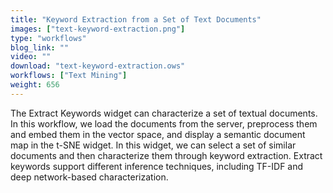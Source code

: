```yaml
---
title: "Keyword Extraction from a Set of Text Documents"
images: ["text-keyword-extraction.png"]
type: "workflows"
blog_link: ""
video: ""
download: "text-keyword-extraction.ows"
workflows: ["Text Mining"]
weight: 656
---
```


The Extract Keywords widget can characterize a set of textual documents. In this workflow, we load the documents from the server, preprocess them and embed them in the vector space, and display a semantic document map in the t-SNE widget. In this widget, we can select a set of similar documents and then characterize them through keyword extraction. Extract keywords support different inference techniques, including TF-IDF and deep network-based characterization.
